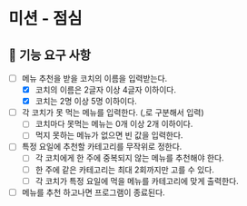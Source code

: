 # 미션 - 점심
## 🚀 기능 요구 사항

- [ ] 메뉴 추천을 받을 코치의 이름을 입력받는다.
  - [X] 코치의 이름은 2글자 이상 4글자 이하이다.
  - [X] 코치는 2명 이상 5명 이하이다.
- [ ] 각 코치가 못 먹는 메뉴를 입력한다. (,로 구분해서 입력)
  - [ ] 코치마다 못먹는 메뉴는 0개 이상 2개 이하이다.
  - [ ] 먹지 못하는 메뉴가 없으면 빈 값을 입력한다.
- [ ] 특정 요일에 추천할 카테고리를 무작위로 정한다.
  - [ ] 각 코치에게 한 주에 중복되지 않는 메뉴를 추천해야 한다.
  - [ ] 한 주에 같은 카테고리는 최대 2회까지만 고를 수 있다.
  - [ ] 각 코치가 특정 요일에 먹을 메뉴를 카테고리에 맞게 출력한다.
- [ ] 메뉴를 추천 하고나면 프로그램이 종료된다.